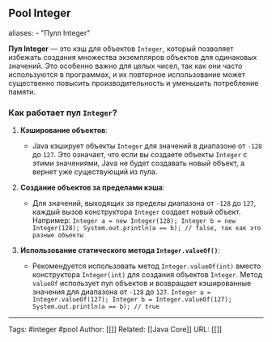 ## Pool Integer

aliases: 
	- "Пулл Integer"

**Пул Integer** — это кэш для объектов `Integer`, который позволяет избежать создания множества экземпляров объектов для одинаковых значений. Это особенно важно для целых чисел, так как они часто используются в программах, и их повторное использование может существенно повысить производительность и уменьшить потребление памяти.
### Как работает пул `Integer`?

1. **Кэширование объектов**:
    - Java кэширует объекты `Integer` для значений в диапазоне от `-128` до `127`. Это означает, что если вы создаете объекты `Integer` с этими значениями, Java не будет создавать новый объект, а вернет уже существующий из пула.
1. **Создание объектов за пределами кэша**:
    - Для значений, выходящих за пределы диапазона от `-128` до `127`, каждый вызов конструктора `Integer` создает новый объект. Например:
        `Integer a = new Integer(128); Integer b = new Integer(128); System.out.println(a == b); // false, так как это разные объекты`
        
3. **Использование статического метода `Integer.valueOf()`**:
    - Рекомендуется использовать метод `Integer.valueOf(int)` вместо конструктора `Integer(int)` для создания объектов `Integer`. Метод `valueOf` использует пул объектов и возвращает кэшированные значения для диапазона от `-128` до `127`.
        `Integer a = Integer.valueOf(127); Integer b = Integer.valueOf(127); System.out.println(a == b); // true`


---
Tags: #integer #pool
Author: [[]]
Related: [[Java Core]]
URL: [[]]